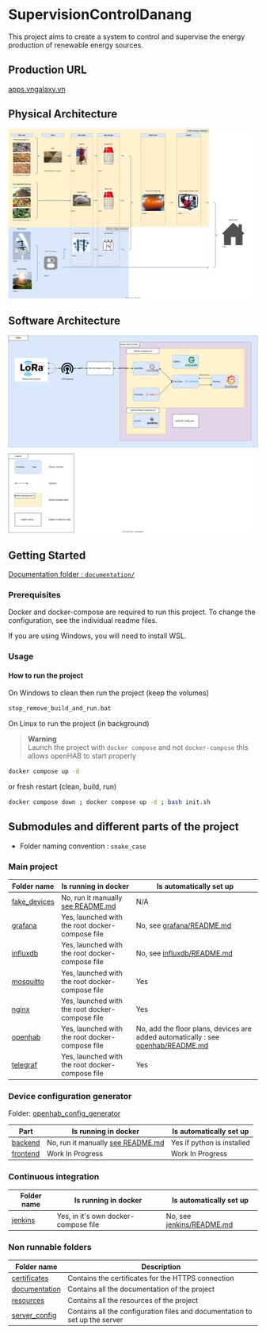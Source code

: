 # SupervisionControlDanang

This project aims to create a system to control and supervise the energy production of renewable energy sources.

## Production URL

[apps.vngalaxy.vn](https://apps.vngalaxy.vn)

## Physical Architecture

![Physical Architecture](./documentation/schemas/HRES%20schema.drawio.svg)

## Software Architecture

![Software Architecture](./documentation/schemas/Software%20architecture-HRES%20software%20architecture.drawio.svg)

## Getting Started

[Documentation folder : `documentation/`](./documentation/README.md)

### Prerequisites

Docker and docker-compose are required to run this project.
To change the configuration, see the individual readme files.

If you are using Windows, you will need to install WSL.

### Usage

#### How to run the project

On Windows to clean then run the project (keep the volumes)

```bash
stop_remove_build_and_run.bat
```

On Linux to run the project (in background)

> **Warning**  
> Launch the project with `docker compose` and not `docker-compose` this allows openHAB to start properly

```bash
docker compose up -d
```

or fresh restart (clean, build, run)

```bash
docker compose down ; docker compose up -d ; bash init.sh
```

## Submodules and different parts of the project

- Folder naming convention : `snake_case`

### Main project

| Folder name                     | Is running in docker                                        | Is automatically set up                                                                               |
|---------------------------------|-------------------------------------------------------------|-------------------------------------------------------------------------------------------------------|
| [fake_devices](./fake_devices)  | No, run it manually [see README.md](fake_devices/README.md) | N/A                                                                                                   |
| [grafana](./grafana)            | Yes, launched with the root docker-compose file             | No, see [grafana/README.md](grafana/README.md)                                                        |
| [influxdb](./influxdb)          | Yes, launched with the root docker-compose file             | No, see [influxdb/README.md](influxdb/README.md)                                                      |
| [mosquitto](./mosquitto)        | Yes, launched with the root docker-compose file             | Yes                                                                                                   |
| [nginx](./nginx)                | Yes, launched with the root docker-compose file             | Yes                                                                                                   |
| [openhab](./openhab)            | Yes, launched with the root docker-compose file             | No, add the floor plans, devices are added automatically : see [openhab/README.md](openhab/README.md) |
| [telegraf](./telegraf)          | Yes, launched with the root docker-compose file             | Yes                                                                                                   |

### Device configuration generator

Folder: [openhab_config_generator](./openhab_config_generator)

| Part                                                         | Is running in docker                                                                | Is automatically set up    |
|--------------------------------------------------------------|-------------------------------------------------------------------------------------|----------------------------|
| [backend](./openhab_config_generator/python_code)            | No, run it manually [see README.md](openhab_config_generator/python_code/README.md) | Yes if python is installed |
| [frontend](./openhab_config_generator/front-react-generator) | Work In Progress                                                                    | Work In Progress           |

### Continuous integration

| Folder name          | Is running in docker                  | Is automatically set up                         |
|----------------------|---------------------------------------|-------------------------------------------------|
| [jenkins](./jenkins) | Yes, in it's own docker-compose file  | No, see [jenkins/README.md](jenkins/README.md)  |

### Non runnable folders

| Folder name                      | Description                                                                 |
|----------------------------------|-----------------------------------------------------------------------------|
| [certificates](./certificates)   | Contains the certificates for the HTTPS connection                          |
| [documentation](./documentation) | Contains all the documentation of the project                               |
| [resources](./resources)         | Contains all the resources of the project                                   |
| [server_config](./server_config) | Contains all the configuration files and documentation to set up the server |
